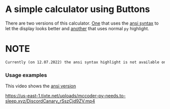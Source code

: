 A simple calculator using Buttons
==================================

There are two versions of this calculator. [One](./calculator_ansi.py) that uses the [ansi syntax](https://gist.github.com/kkrypt0nn/a02506f3712ff2d1c8ca7c9e0aed7c06) to let the display looks better and [another](./calculator.py) that uses normal `py` highlight.

# NOTE
```markdown
Currently (on 12.07.2022) the ansi syntax highlight is not available on all clients. So if you're on PC it should work. But if you want, that mobile users can use it too it's better to use the version without ansi.
```

### Usage examples

This video shows the [ansi version](./calculator_ansi.py)

https://us-east-1.tixte.net/uploads/mccoder-py-needs.to-sleep.xyz/DiscordCanary_rSszCjd9ZV.mp4